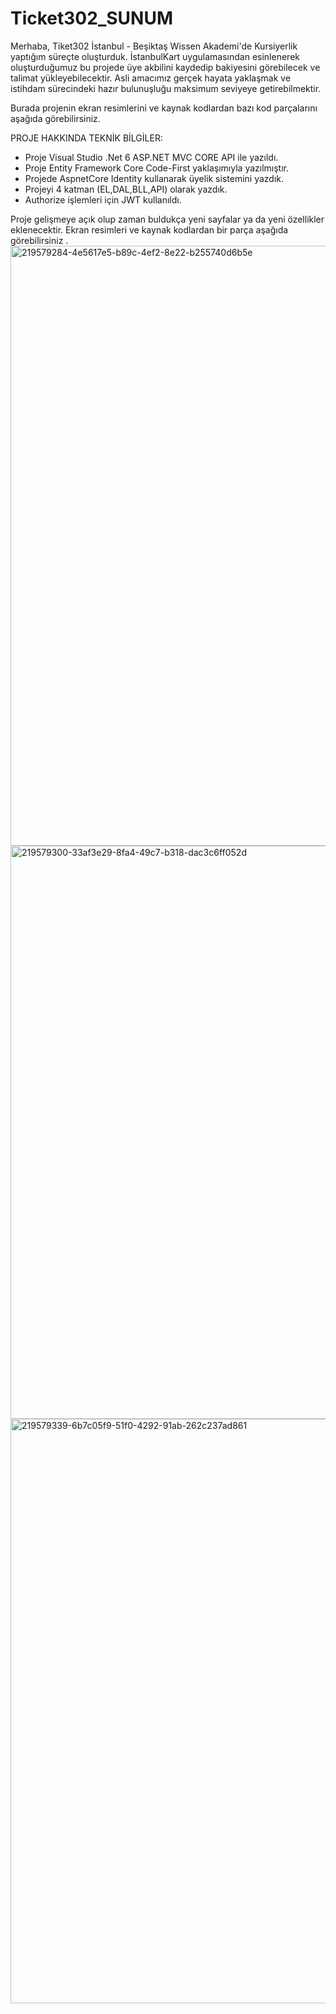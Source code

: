 # Ticket302_SUNUM
Merhaba, Tiket302 İstanbul - Beşiktaş Wissen Akademi'de Kursiyerlik yaptığım süreçte oluşturduk. İstanbulKart uygulamasından esinlenerek oluşturduğumuz bu projede üye akbilini kaydedip bakiyesini görebilecek ve talimat yükleyebilecektir. Asli amacımız gerçek hayata yaklaşmak ve istihdam sürecindeki hazır bulunuşluğu maksimum seviyeye getirebilmektir.

Burada projenin ekran resimlerini ve kaynak kodlardan bazı kod parçalarını aşağıda görebilirsiniz.

PROJE HAKKINDA TEKNİK BİLGİLER:
* Proje Visual Studio .Net 6 ASP.NET MVC CORE API ile yazıldı.
* Proje Entity Framework Core Code-First yaklaşımıyla yazılmıştır.
* Projede AspnetCore Identity kullanarak üyelik sistemini yazdık.
* Projeyi 4 katman (EL,DAL,BLL,API) olarak yazdık.
* Authorize işlemleri için JWT kullanıldı.

Proje gelişmeye açık olup zaman buldukça yeni sayfalar ya da yeni özellikler eklenecektir. Ekran resimleri ve kaynak kodlardan bir parça aşağıda görebilirsiniz .
<img width="960" alt="219579284-4e5617e5-b89c-4ef2-8e22-b255740d6b5e" src="https://user-images.githubusercontent.com/73429501/220888936-8b699bcd-17dd-414f-b75f-44bf3509a126.png">
<img width="917" alt="219579300-33af3e29-8fa4-49c7-b318-dac3c6ff052d" src="https://user-images.githubusercontent.com/73429501/220888957-611fc5f6-1582-492e-af58-33d1400d10a3.png">
<img width="935" alt="219579339-6b7c05f9-51f0-4292-91ab-262c237ad861" src="https://user-images.githubusercontent.com/73429501/220888977-784aa5f4-ddfd-47bb-815f-a635341f8731.png">
